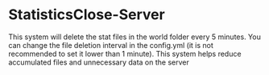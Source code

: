# StatisticsClose-Server
This system will delete the stat files in the world folder every 5 minutes. You can change the file deletion interval in the config.yml (it is not recommended to set it lower than 1 minute). This system helps reduce accumulated files and unnecessary data on the server
